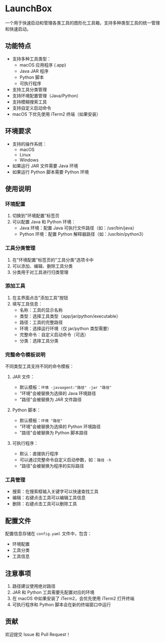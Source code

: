 # LaunchBox

一个用于快速启动和管理各类工具的图形化工具箱，支持多种类型工具的统一管理和快速启动。

## 功能特点

- 支持多种工具类型：
  - macOS 应用程序 (.app)
  - Java JAR 程序
  - Python 脚本
  - 可执行程序
- 支持工具分类管理
- 支持环境配置管理（Java/Python）
- 支持模糊搜索工具
- 支持自定义启动命令
- macOS 下优先使用 iTerm2 终端（如果安装）

## 环境要求

- 支持的操作系统：
  - macOS
  - Linux
  - Windows
- 如果运行 JAR 文件需要 Java 环境
- 如果运行 Python 脚本需要 Python 环境

## 使用说明

### 环境配置

1. 切换到"环境配置"标签页
2. 可以配置 Java 和 Python 环境：
   - Java 环境：配置 Java 可执行文件路径（如：/usr/bin/java）
   - Python 环境：配置 Python 解释器路径（如：/usr/bin/python3）

### 工具分类管理

1. 在"环境配置"标签页的"工具分类"选项卡中
2. 可以添加、编辑、删除工具分类
3. 分类用于对工具进行归类管理

### 添加工具

1. 在主界面点击"添加工具"按钮
2. 填写工具信息：
   - 名称：工具的显示名称
   - 类型：选择工具类型（app/jar/python/executable）
   - 路径：工具的完整路径
   - 环境：选择运行环境（仅 jar/python 类型需要）
   - 完整命令：自定义启动命令（可选）
   - 分类：选择工具分类

### 完整命令模板说明

不同类型工具支持不同的命令模板：

1. JAR 文件：
   - 默认模板：`环境 -javaagent:"路径" -jar "路径"`
   - "环境"会被替换为选择的 Java 环境路径
   - "路径"会被替换为 JAR 文件路径

2. Python 脚本：
   - 默认模板：`环境 "路径"`
   - "环境"会被替换为选择的 Python 环境路径
   - "路径"会被替换为 Python 脚本路径

3. 可执行程序：
   - 默认：直接执行程序
   - 可以通过完整命令自定义启动参数，如：`路径 -h`
   - "路径"会被替换为程序的实际路径

### 工具管理

- 搜索：在搜索框输入关键字可以快速查找工具
- 编辑：右键点击工具可以编辑工具信息
- 删除：右键点击工具可以删除工具

## 配置文件

配置信息存储在 `config.yaml` 文件中，包含：
- 环境配置
- 工具分类
- 工具信息

## 注意事项

1. 路径建议使用绝对路径
2. JAR 和 Python 工具需要先配置对应的环境
3. 在 macOS 中如果安装了 iTerm2，会优先使用 iTerm2 打开终端
4. 可执行程序和 Python 脚本会在新的终端窗口中运行

## 贡献

欢迎提交 Issue 和 Pull Request！
